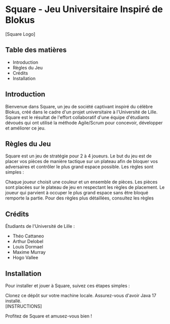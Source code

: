 # Square - Jeu Universitaire Inspiré de Blokus

[Square Logo]

## Table des matières

- Introduction
- Règles du Jeu
- Crédits
- Installation

## Introduction

Bienvenue dans Square, un jeu de société captivant inspiré du célèbre Blokus, créé dans le cadre d'un projet universitaire à l'Université de Lille. Square est le résultat de l'effort collaboratif d'une équipe d'étudiants dévoués qui ont utilisé la méthode Agile/Scrum pour concevoir, développer et améliorer ce jeu.

## Règles du Jeu

Square est un jeu de stratégie pour 2 à 4 joueurs. Le but du jeu est de placer vos pièces de manière tactique sur un plateau afin de bloquer vos adversaires et contrôler le plus grand espace possible. Les règles sont simples :

Chaque joueur choisit une couleur et un ensemble de pièces.
Les pièces sont placées sur le plateau de jeu en respectant les règles de placement.
Le joueur qui parvient à occuper le plus grand espace sans être bloqué remporte la partie.
Pour des règles plus détaillées, consultez les règles

## Crédits

Étudiants de l'Université de Lille :  

- Théo Cattaneo
- Arthur Delobel
- Louis Dormael
- Maxime Murray
- Hogo Vallee

## Installation

Pour installer et jouer à Square, suivez ces étapes simples :

Clonez ce dépôt sur votre machine locale.
Assurez-vous d'avoir Java 17 installé.  
[INSTRUCTIONS]

Profitez de Square et amusez-vous bien !